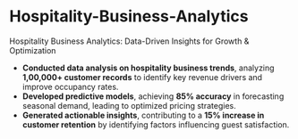 # Hospitality-Business-Analytics
Hospitality Business Analytics: Data-Driven Insights for Growth & Optimization

  
- **Conducted data analysis on hospitality business trends**, analyzing **1,00,000+ customer records** to identify key revenue drivers and improve occupancy rates.  
- **Developed predictive models**, achieving **85% accuracy** in forecasting seasonal demand, leading to optimized pricing strategies.  
- **Generated actionable insights**, contributing to a **15% increase in customer retention** by identifying factors influencing guest satisfaction.  


